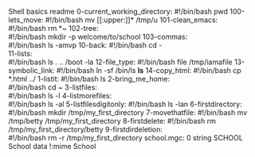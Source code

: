 Shell basics readme
0-current_working_directory:
 #!/bin/bash
 pwd
100-lets_move: 
 #!/bin/bash
 mv [[:upper:]]* /tmp/u
101-clean_emacs:    
 #!/bin/bash
 rm *~
102-tree:               
 #!/bin/bash
 mkdir -p welcome/to/school
103-commas:                 
 #!/bin/bash
 ls -amvp
10-back:
 #!/bin/bash
 cd -               
11-lists:                    
 #!/bin/bash
 ls . .. /boot -la
12-file_type:
 #!/bin/bash
 file /tmp/iamafile
13-symbolic_link:
 #!/bin/bash
 ln -sf /bin/ls __ls__
14-copy_html:
 #!/bin/bash
 cp *.html ../
1-listit:
 #!/bin/bash
 ls
2-bring_me_home:          
 #!/bin/bash
 cd ~
3-listfiles:         
 #!/bin/bash
 ls -l
4-listmorefiles:        
  #!/bin/bash
 ls -al
5-listfilesdigitonly:
  #!/bin/bash
 ls -lan
6-firstdirectory:
 #!/bin/bash
 mkdir /tmp/my_first_directory
7-movethatfile:
 #!/bin/bash
 mv /tmp/betty /tmp/my_first_directory
8-firstdelete: 
 #!/bin/bash
 rm /tmp/my_first_directory/betty
9-firstdirdeletion:       
 #!/bin/bash
 rm -r /tmp/my_first_directory
school.mgc:
 0 string SCHOOL School data
!:mime School
